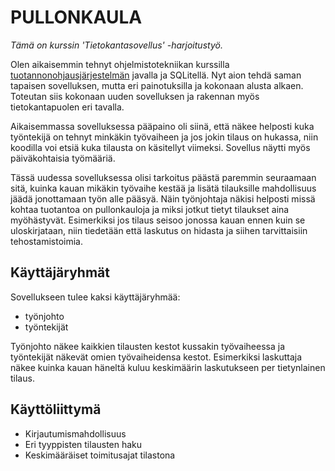 PULLONKAULA
=======

_Tämä on kurssin 'Tietokantasovellus' -harjoitustyö._

Olen aikaisemmin tehnyt ohjelmistotekniikan kurssilla [tuotannonohjausjärjestelmän](https://github.com/Skorp7/ot-harjoitustyo) javalla ja SQLitellä. Nyt aion tehdä saman tapaisen sovelluksen, mutta eri painotuksilla ja kokonaan alusta alkaen. Toteutan siis kokonaan uuden sovelluksen ja rakennan myös tietokantapuolen eri tavalla.

Aikaisemmassa sovelluksessa pääpaino oli siinä, että näkee helposti kuka työntekijä on tehnyt minkäkin työvaiheen ja jos jokin tilaus on hukassa, niin koodilla voi etsiä kuka tilausta on käsitellyt viimeksi. Sovellus näytti myös päiväkohtaisia työmääriä.

Tässä uudessa sovelluksessa olisi tarkoitus päästä paremmin seuraamaan sitä, kuinka kauan mikäkin työvaihe kestää ja lisätä tilauksille mahdollisuus jäädä jonottamaan työn alle pääsyä. Näin työnjohtaja näkisi helposti missä kohtaa tuotantoa on pullonkauloja ja miksi jotkut tietyt tilaukset aina myöhästyvät.
Esimerkiksi jos tilaus seisoo jonossa kauan ennen kuin se uloskirjataan, niin tiedetään että laskutus on hidasta ja siihen tarvittaisiin tehostamistoimia.

Käyttäjäryhmät
--------
Sovellukseen tulee kaksi käyttäjäryhmää:
* työnjohto 
* työntekijät 

Työnjohto näkee kaikkien tilausten kestot kussakin työvaiheessa ja työntekijät näkevät omien työvaiheidensa kestot. Esimerkiksi laskuttaja näkee kuinka kauan häneltä kuluu keskimäärin laskutukseen per tietynlainen tilaus.

Käyttöliittymä
--------
* Kirjautumismahdollisuus
* Eri tyyppisten tilausten haku
* Keskimääräiset toimitusajat tilastona




